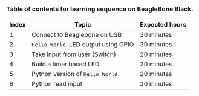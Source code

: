 ### Table of contents for learning sequence on BeagleBone Black.

| Index | Topic                                 | Expected hours |
|-------|---------------------------------------|----------------|
| 1     | Connect to Beaglebone on USB          | 30 minutes     |
| 2     | `Hello World`. LED output using GPIO  | 30 minutes     |
| 3     | Take input from user (Switch)         | 20 minutes     |
| 4     | Build a timer based LED               | 20 minutes     |
| 5     | Python version of `Hello World`       | 20 minutes     |
| 6     | Python read input                     | 20 minutes     |

